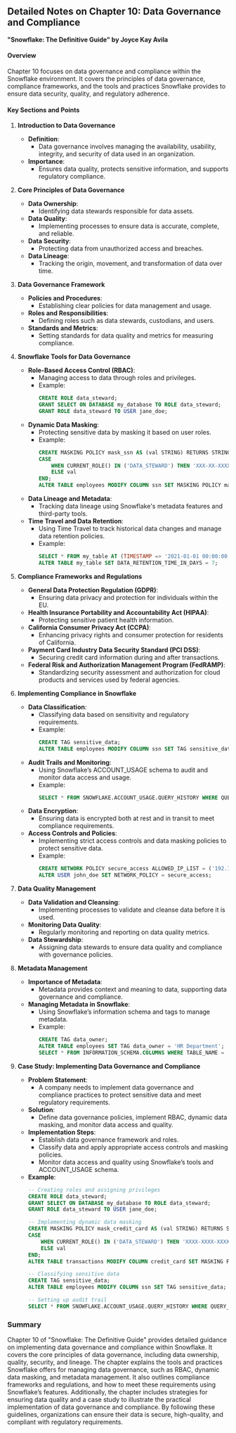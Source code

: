 ## Detailed Notes on Chapter 10: Data Governance and Compliance
**"Snowflake: The Definitive Guide" by Joyce Kay Avila**

#### **Overview**
Chapter 10 focuses on data governance and compliance within the Snowflake environment. It covers the principles of data governance, compliance frameworks, and the tools and practices Snowflake provides to ensure data security, quality, and regulatory adherence.

#### **Key Sections and Points**

1. **Introduction to Data Governance**
   - **Definition**:
     - Data governance involves managing the availability, usability, integrity, and security of data used in an organization.
   - **Importance**:
     - Ensures data quality, protects sensitive information, and supports regulatory compliance.

2. **Core Principles of Data Governance**
   - **Data Ownership**:
     - Identifying data stewards responsible for data assets.
   - **Data Quality**:
     - Implementing processes to ensure data is accurate, complete, and reliable.
   - **Data Security**:
     - Protecting data from unauthorized access and breaches.
   - **Data Lineage**:
     - Tracking the origin, movement, and transformation of data over time.

3. **Data Governance Framework**
   - **Policies and Procedures**:
     - Establishing clear policies for data management and usage.
   - **Roles and Responsibilities**:
     - Defining roles such as data stewards, custodians, and users.
   - **Standards and Metrics**:
     - Setting standards for data quality and metrics for measuring compliance.

4. **Snowflake Tools for Data Governance**
   - **Role-Based Access Control (RBAC)**:
     - Managing access to data through roles and privileges.
     - Example:
       ```sql
       CREATE ROLE data_steward;
       GRANT SELECT ON DATABASE my_database TO ROLE data_steward;
       GRANT ROLE data_steward TO USER jane_doe;
       ```
   - **Dynamic Data Masking**:
     - Protecting sensitive data by masking it based on user roles.
     - Example:
       ```sql
       CREATE MASKING POLICY mask_ssn AS (val STRING) RETURNS STRING ->
       CASE
           WHEN CURRENT_ROLE() IN ('DATA_STEWARD') THEN 'XXX-XX-XXXX'
           ELSE val
       END;
       ALTER TABLE employees MODIFY COLUMN ssn SET MASKING POLICY mask_ssn;
       ```
   - **Data Lineage and Metadata**:
     - Tracking data lineage using Snowflake's metadata features and third-party tools.
   - **Time Travel and Data Retention**:
     - Using Time Travel to track historical data changes and manage data retention policies.
     - Example:
       ```sql
       SELECT * FROM my_table AT (TIMESTAMP => '2021-01-01 00:00:00');
       ALTER TABLE my_table SET DATA_RETENTION_TIME_IN_DAYS = 7;
       ```

5. **Compliance Frameworks and Regulations**
   - **General Data Protection Regulation (GDPR)**:
     - Ensuring data privacy and protection for individuals within the EU.
   - **Health Insurance Portability and Accountability Act (HIPAA)**:
     - Protecting sensitive patient health information.
   - **California Consumer Privacy Act (CCPA)**:
     - Enhancing privacy rights and consumer protection for residents of California.
   - **Payment Card Industry Data Security Standard (PCI DSS)**:
     - Securing credit card information during and after transactions.
   - **Federal Risk and Authorization Management Program (FedRAMP)**:
     - Standardizing security assessment and authorization for cloud products and services used by federal agencies.

6. **Implementing Compliance in Snowflake**
   - **Data Classification**:
     - Classifying data based on sensitivity and regulatory requirements.
     - Example:
       ```sql
       CREATE TAG sensitive_data;
       ALTER TABLE employees MODIFY COLUMN ssn SET TAG sensitive_data;
       ```
   - **Audit Trails and Monitoring**:
     - Using Snowflake’s ACCOUNT_USAGE schema to audit and monitor data access and usage.
     - Example:
       ```sql
       SELECT * FROM SNOWFLAKE.ACCOUNT_USAGE.QUERY_HISTORY WHERE QUERY_TEXT ILIKE '%ssn%';
       ```
   - **Data Encryption**:
     - Ensuring data is encrypted both at rest and in transit to meet compliance requirements.
   - **Access Controls and Policies**:
     - Implementing strict access controls and data masking policies to protect sensitive data.
     - Example:
       ```sql
       CREATE NETWORK POLICY secure_access ALLOWED_IP_LIST = ('192.168.1.0/24', '10.0.0.0/8');
       ALTER USER john_doe SET NETWORK_POLICY = secure_access;
       ```

7. **Data Quality Management**
   - **Data Validation and Cleansing**:
     - Implementing processes to validate and cleanse data before it is used.
   - **Monitoring Data Quality**:
     - Regularly monitoring and reporting on data quality metrics.
   - **Data Stewardship**:
     - Assigning data stewards to ensure data quality and compliance with governance policies.

8. **Metadata Management**
   - **Importance of Metadata**:
     - Metadata provides context and meaning to data, supporting data governance and compliance.
   - **Managing Metadata in Snowflake**:
     - Using Snowflake’s information schema and tags to manage metadata.
     - Example:
       ```sql
       CREATE TAG data_owner;
       ALTER TABLE employees SET TAG data_owner = 'HR Department';
       SELECT * FROM INFORMATION_SCHEMA.COLUMNS WHERE TABLE_NAME = 'employees';
       ```

9. **Case Study: Implementing Data Governance and Compliance**
   - **Problem Statement**:
     - A company needs to implement data governance and compliance practices to protect sensitive data and meet regulatory requirements.
   - **Solution**:
     - Define data governance policies, implement RBAC, dynamic data masking, and monitor data access and quality.
   - **Implementation Steps**:
     - Establish data governance framework and roles.
     - Classify data and apply appropriate access controls and masking policies.
     - Monitor data access and quality using Snowflake’s tools and ACCOUNT_USAGE schema.
   - **Example**:
     ```sql
     -- Creating roles and assigning privileges
     CREATE ROLE data_steward;
     GRANT SELECT ON DATABASE my_database TO ROLE data_steward;
     GRANT ROLE data_steward TO USER jane_doe;

     -- Implementing dynamic data masking
     CREATE MASKING POLICY mask_credit_card AS (val STRING) RETURNS STRING ->
     CASE
         WHEN CURRENT_ROLE() IN ('DATA_STEWARD') THEN 'XXXX-XXXX-XXXX-XXXX'
         ELSE val
     END;
     ALTER TABLE transactions MODIFY COLUMN credit_card SET MASKING POLICY mask_credit_card;

     -- Classifying sensitive data
     CREATE TAG sensitive_data;
     ALTER TABLE employees MODIFY COLUMN ssn SET TAG sensitive_data;

     -- Setting up audit trail
     SELECT * FROM SNOWFLAKE.ACCOUNT_USAGE.QUERY_HISTORY WHERE QUERY_TEXT ILIKE '%ssn%';
     ```

### **Summary**
Chapter 10 of "Snowflake: The Definitive Guide" provides detailed guidance on implementing data governance and compliance within Snowflake. It covers the core principles of data governance, including data ownership, quality, security, and lineage. The chapter explains the tools and practices Snowflake offers for managing data governance, such as RBAC, dynamic data masking, and metadata management. It also outlines compliance frameworks and regulations, and how to meet these requirements using Snowflake’s features. Additionally, the chapter includes strategies for ensuring data quality and a case study to illustrate the practical implementation of data governance and compliance. By following these guidelines, organizations can ensure their data is secure, high-quality, and compliant with regulatory requirements.